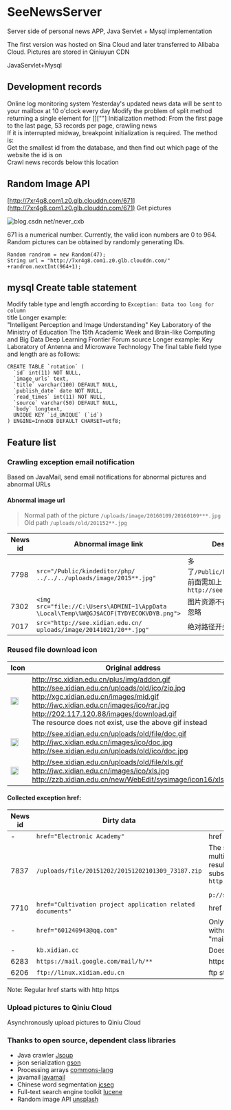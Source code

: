 # SeeNewsServer

Server side of personal news APP, Java Servlet + Mysql implementation

The first version was hosted on Sina Cloud and later transferred to Alibaba Cloud.
Pictures are stored in Qiniuyun CDN

JavaServlet+Mysql
## Development records
Online log monitoring system
Yesterday's updated news data will be sent to your mailbox at 10 o'clock every day
Modify the problem of split method returning a single element for [][""]
Initialization method: From the first page to the last page, 53 records per page, crawling news<br>
If it is interrupted midway, breakpoint initialization is required. The method is:<br>
Get the smallest id from the database, and then find out which page of the website the id is on<br>
Crawl news records below this location<br>

## Random Image API

[http://7xr4g8.com1.z0.glb.clouddn.com/671](http://7xr4g8.com1.z0.glb.clouddn.com/671) Get pictures

![blog.csdn.net/never_cxb](http://7xr4g8.com1.z0.glb.clouddn.com/671)

671 is a numerical number. Currently, the valid icon numbers are 0 to 964. Random pictures can be obtained by randomly generating IDs.

```
Random randrom = new Random(47);
String url = "http://7xr4g8.com1.z0.glb.clouddn.com/" +randrom.nextInt(964+1);
```

## mysql Create table statement

Modify table type and length according to `Exception: Data too long for column`<br>
title Longer example: <br>
"Intelligent Perception and Image Understanding" Key Laboratory of the Ministry of Education The 15th Academic Week and Brain-like Computing and Big Data Deep Learning Frontier Forum
source Longer example: Key Laboratory of Antenna and Microwave Technology
The final table field type and length are as follows:

```
CREATE TABLE `rotation` (
  `id` int(11) NOT NULL,
  `image_urls` text,
  `title` varchar(100) DEFAULT NULL,
  `publish_date` date NOT NULL,
  `read_times` int(11) NOT NULL,
  `source` varchar(50) DEFAULT NULL,
  `body` longtext,
  UNIQUE KEY `id_UNIQUE` (`id`)
) ENGINE=InnoDB DEFAULT CHARSET=utf8;

```

## Feature list

### Crawling exception email notification
Based on JavaMail, send email notifications for abnormal pictures and abnormal URLs

#### Abnormal image url
>Normal path of the picture `/uploads/image/20160109/20160109***.jpg`
Old path `/uploads/old/201152**.jpg`


| News id | Abnormal image link | Description |
| ------------- |-------------| -----|
|  7798 | `src="/Public/kindeditor/php/`<br>`../../../uploads/image/2015**.jpg"`| 多了`/Public/kindeditor/php/`<br>前面需加上`http://see.xidian.edu.cn` |
|  7302 | `<img src="file://C:\Users\ADMINI~1\AppData`<br>`\Local\Temp\%W@GJ$ACOF(TYDYECOKVDYB.png">`| 图片资源不存在<br>忽略 |
|  7017 | `src="http://see.xidian.edu.cn/`<br>`uploads/image/20141021/20**.jpg"`| 绝对路径开头 |


### Reused file download icon
| Icon | Original address | Qiniu key value |
| ------------- |------------| -----|
|  <img border="0" src="http://7xq7ik.com1.z0.glb.clouddn.com/912720f605b84070e223d0dab690a114" width="18" heigh="18">  | http://rsc.xidian.edu.cn/plus/img/addon.gif<br>http://see.xidian.edu.cn/uploads/old/ico/zip.jpg<br>http://xgc.xidian.edu.cn/images/mid.gif<br>http://jwc.xidian.edu.cn/images/ico/rar.jpg<br>http://202.117.120.88/images/download.gif<br>The resource does not exist, use the above gif instead| `912720f605b84070e223d0dab690a114`<br>`3949a245e521f81ffd18e5d01347a20d`<br>`2a8eac72c3697a837dd66e9e5243a089`<br>`bc87e43d342b380a2145ee1bb8298759`<br>`f7324b0d360946315ac83fb8f2703044`<br>The key for each link |
|  <img border="0" src="http://7xq7ik.com1.z0.glb.clouddn.com/b5805b46ce8cf9c634b3820a23d64ca6" width="18" heigh="18"> |    http://see.xidian.edu.cn/uploads/old/file/doc.gif<br>http://jwc.xidian.edu.cn/images/ico/doc.jpg<br>http://see.xidian.edu.cn/uploads/old/ico/doc.jpg | `b5805b46ce8cf9c634b3820a23d64ca6`<br>`f8d0fc587a7c7295835e8094af094d2d`<br>`ad5d0e0cf63834756dde3dc5e9629d8` |
|  <img border="0" src="http://7xq7ik.com1.z0.glb.clouddn.com/84b7028179e09614540cea8dd0122c3c" width="18" heigh="18"> |    http://see.xidian.edu.cn/uploads/old/file/xls.gif<br>http://jwc.xidian.edu.cn/images/ico/xls.jpg<br>http://zzb.xidian.edu.cn/new/WebEdit/sysimage/icon16/xls.gif    | `84b7028179e09614540cea8dd0122c3c`<br>`d72210a72c0e174245a65e8755f6eaa`<br>`1323ef50b1457274c914413b067e9192`|

 
#### Collected exception href:

| News id | Dirty data | Description |
|------------- |-------------| -----|
| - | `href="Electronic Academy"`| href is Chinese |
| 7837 | `/uploads/file/20151202/20151202101309_73187.zip` | The same href appears multiple times<br> resulting in multiple substitutions<br>`http://see.xidian.edu.cnhtt`<br>` p://see.xidian.edu.cn/**.zip`|
| 7710 | `href="Cultivation project application related documents" ` | href is Chinese|
| - | `href="601240943@qq.com"`| Only email address<br>without the preceding "mailto:"
| - | `kb.xidian.cc `|Does not start with http|
| 6283 | `https://mail.google.com/mail/h/**`| https starts with|
| 6206 | `ftp://linux.xidian.edu.cn`| ftp starts with |


Note: Regular href starts with http https

 
### Upload pictures to Qiniu Cloud

Asynchronously upload pictures to Qiniu Cloud

### Thanks to open source, dependent class libraries
- Java crawler [Jsoup](https://github.com/jhy/jsoup)
- json serialization [gson](https://github.com/google/gson)
- Processing arrays [commons-lang](https://github.com/apache/commons-lang)
- javamail [javamail](https://java.net/projects/javamail/pages/Home)
- Chinese word segmentation [jcseg](http://www.oschina.net/p/jcseg)
- Full-text search engine toolkit [lucene](http://lucene.apache.org/)
- Random image API [unsplash](https://unsplash.it/)
